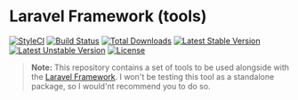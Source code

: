 # Laravel Framework (tools)

[![StyleCI](https://styleci.io/repos/58581379/shield?style=flat)](https://styleci.io/repos/58581379)
[![Build Status](https://travis-ci.org/ferrl/framework.svg)](https://travis-ci.org/ferrl/framework)
[![Total Downloads](https://poser.pugx.org/ferrl/framework/d/total.svg)](https://packagist.org/packages/ferrl/framework)
[![Latest Stable Version](https://poser.pugx.org/ferrl/framework/v/stable.svg)](https://packagist.org/packages/ferrl/framework)
[![Latest Unstable Version](https://poser.pugx.org/ferrl/framework/v/unstable.svg)](https://packagist.org/packages/ferrl/framework)
[![License](https://poser.pugx.org/ferrl/framework/license.svg)](https://packagist.org/packages/ferrl/framework)

> **Note:** This repository contains a set of tools to be used alongside with the [Laravel Framework](https://github.com/laravel/framework). I won't be testing this tool as a standalone package, so I would'nt recommend you to do so.
